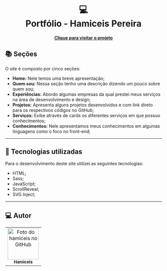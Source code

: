 <h1 align="center">
  💻<br>Portfólio - Hamiceis Pereira
</h1>

<h4 align="center"><a href="https://www.iuricode.com/">Clique para visitar o projeto</a></h4>

## 📚 Seções

O site é composto por cinco seções:

- **Home:** Nele temos uma breve apresentação;
- **Quem sou:** Nessa seção tenho uma descrição dizendo um pouco sobre quem sou;
- **Experiências:** Abordo algumas empresas da qual prestei meus serviços na área de desenvolvimento e design;
- **Projetos:** Apresenta alguns projetos desenvolvidos e com link direto para os respectivos códigos no GitHub;
- **Serviços:** Exibe através de cards os diferentes serviços em que possuo conhecimentos;
- **Conhecimentos:** Nele apresentamos meus conhecimentos em algumas linguagens como o foco no front-end;

---

## 💼 Tecnologias utilizadas

Para o desenvolvimento deste site utilizei as seguintes tecnologias:

- HTML;
- Sass;
- JavaScript;
- ScrollReveal;
- SVG Inject;

---

<h2>💻 Autor</h2>

<table>
  <tr>
    <td align="center">
      <a href="https://github.com/hamiceis">
        <img src="https://avatars.githubusercontent.com/u/92181823?v=4" width="100px;" alt="Foto do hamiceis no GitHub"/><br>
        <sub>
          <b>Hamiceis</b>
        </sub>
      </a>
    </td>
  </tr>
</table>
